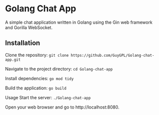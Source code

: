# Golang Chat App

A simple chat application written in Golang using the Gin web framework and Gorilla WebSocket.

## Installation
Clone the repository:
`git clone https://github.com/GuyGPL/Golang-chat-app.git`

   
Navigate to the project directory:
`cd Golang-chat-app`

Install dependencies:
`go mod tidy`

Build the application:
`go build`

Usage
Start the server:
`./Golang-chat-app`

Open your web browser and go to http://localhost:8080.
